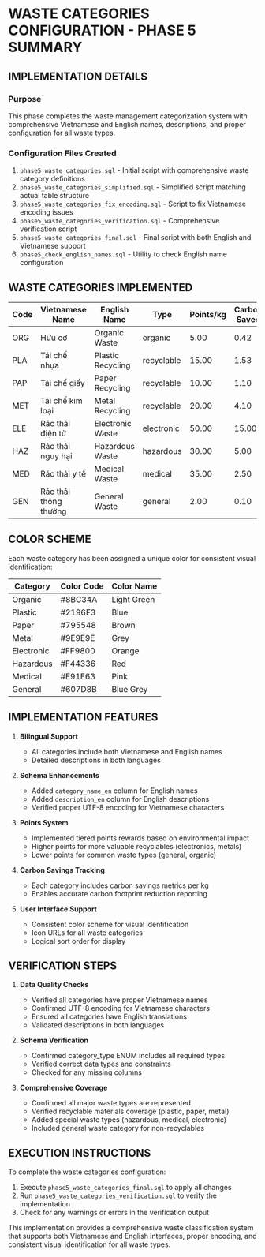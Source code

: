 # WASTE CATEGORIES CONFIGURATION - PHASE 5 SUMMARY

## IMPLEMENTATION DETAILS

### Purpose
This phase completes the waste management categorization system with comprehensive Vietnamese and English names, descriptions, and proper configuration for all waste types.

### Configuration Files Created
1. `phase5_waste_categories.sql` - Initial script with comprehensive waste category definitions
2. `phase5_waste_categories_simplified.sql` - Simplified script matching actual table structure
3. `phase5_waste_categories_fix_encoding.sql` - Script to fix Vietnamese encoding issues
4. `phase5_waste_categories_verification.sql` - Comprehensive verification script
5. `phase5_waste_categories_final.sql` - Final script with both English and Vietnamese support
6. `phase5_check_english_names.sql` - Utility to check English name configuration

## WASTE CATEGORIES IMPLEMENTED

| Code | Vietnamese Name | English Name | Type | Points/kg | Carbon Saved |
|------|----------------|--------------|------|-----------|--------------|
| ORG  | Hữu cơ | Organic Waste | organic | 5.00 | 0.42 |
| PLA  | Tái chế nhựa | Plastic Recycling | recyclable | 15.00 | 1.53 |
| PAP  | Tái chế giấy | Paper Recycling | recyclable | 10.00 | 1.10 |
| MET  | Tái chế kim loại | Metal Recycling | recyclable | 20.00 | 4.10 |
| ELE  | Rác thải điện tử | Electronic Waste | electronic | 50.00 | 15.00 |
| HAZ  | Rác thải nguy hại | Hazardous Waste | hazardous | 30.00 | 5.00 |
| MED  | Rác thải y tế | Medical Waste | medical | 35.00 | 2.50 |
| GEN  | Rác thải thông thường | General Waste | general | 2.00 | 0.10 |

## COLOR SCHEME

Each waste category has been assigned a unique color for consistent visual identification:

| Category | Color Code | Color Name |
|----------|------------|------------|
| Organic  | #8BC34A | Light Green |
| Plastic  | #2196F3 | Blue |
| Paper    | #795548 | Brown |
| Metal    | #9E9E9E | Grey |
| Electronic | #FF9800 | Orange |
| Hazardous | #F44336 | Red |
| Medical  | #E91E63 | Pink |
| General  | #607D8B | Blue Grey |

## IMPLEMENTATION FEATURES

1. **Bilingual Support**
   - All categories include both Vietnamese and English names
   - Detailed descriptions in both languages

2. **Schema Enhancements**
   - Added `category_name_en` column for English names
   - Added `description_en` column for English descriptions
   - Verified proper UTF-8 encoding for Vietnamese characters

3. **Points System**
   - Implemented tiered points rewards based on environmental impact
   - Higher points for more valuable recyclables (electronics, metals)
   - Lower points for common waste types (general, organic)

4. **Carbon Savings Tracking**
   - Each category includes carbon savings metrics per kg
   - Enables accurate carbon footprint reduction reporting

5. **User Interface Support**
   - Consistent color scheme for visual identification
   - Icon URLs for all waste categories
   - Logical sort order for display

## VERIFICATION STEPS

1. **Data Quality Checks**
   - Verified all categories have proper Vietnamese names
   - Confirmed UTF-8 encoding for Vietnamese characters
   - Ensured all categories have English translations
   - Validated descriptions in both languages

2. **Schema Verification**
   - Confirmed category_type ENUM includes all required types
   - Verified correct data types and constraints
   - Checked for any missing columns

3. **Comprehensive Coverage**
   - Confirmed all major waste types are represented
   - Verified recyclable materials coverage (plastic, paper, metal)
   - Added special waste types (hazardous, medical, electronic)
   - Included general waste category for non-recyclables

## EXECUTION INSTRUCTIONS

To complete the waste categories configuration:

1. Execute `phase5_waste_categories_final.sql` to apply all changes
2. Run `phase5_waste_categories_verification.sql` to verify the implementation
3. Check for any warnings or errors in the verification output

This implementation provides a comprehensive waste classification system that supports both Vietnamese and English interfaces, proper encoding, and consistent visual identification for all waste types.
